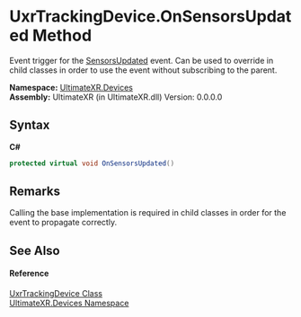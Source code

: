 # UxrTrackingDevice.OnSensorsUpdated Method 
 

Event trigger for the <a href="E_UltimateXR_Devices_UxrTrackingDevice_SensorsUpdated">SensorsUpdated</a> event. Can be used to override in child classes in order to use the event without subscribing to the parent.

**Namespace:**&nbsp;<a href="N_UltimateXR_Devices">UltimateXR.Devices</a><br />**Assembly:**&nbsp;UltimateXR (in UltimateXR.dll) Version: 0.0.0.0

## Syntax

**C#**<br />
``` C#
protected virtual void OnSensorsUpdated()
```


## Remarks
Calling the base implementation is required in child classes in order for the event to propagate correctly.

## See Also


#### Reference
<a href="T_UltimateXR_Devices_UxrTrackingDevice">UxrTrackingDevice Class</a><br /><a href="N_UltimateXR_Devices">UltimateXR.Devices Namespace</a><br />